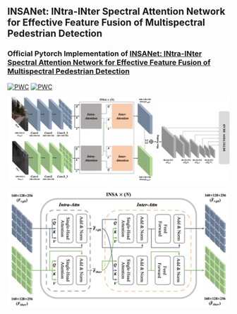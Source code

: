 ## INSANet: INtra-INter Spectral Attention Network for Effective Feature Fusion of Multispectral Pedestrian Detection

### Official Pytorch Implementation of [INSANet: INtra-INter Spectral Attention Network for Effective Feature Fusion of Multispectral Pedestrian Detection](https://www.mdpi.com/1424-8220/24/4/1168)

[![PWC](https://img.shields.io/endpoint.svg?url=https://paperswithcode.com/badge/insanet-intra-inter-spectral-attention/multispectral-object-detection-on-kaist)](https://paperswithcode.com/sota/multispectral-object-detection-on-kaist?p=insanet-intra-inter-spectral-attention)
[![PWC](https://img.shields.io/endpoint.svg?url=https://paperswithcode.com/badge/insanet-intra-inter-spectral-attention/multispectral-object-detection-on-kaist)](https://paperswithcode.com/sota/multispectral-object-detection-on-kaist?p=insanet-intra-inter-spectral-attention)


<p align="center"><img src="fig/Architecture.png" width="900"></p>


<p align="center"><img src="fig/INSA.png" width="700"></p>
